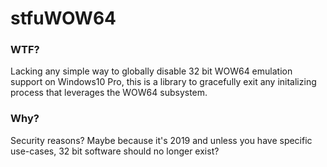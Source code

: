 # stfuWOW64

### WTF?

Lacking any simple way to globally disable 32 bit WOW64 emulation support on Windows10 Pro, this is a library to gracefully exit any initalizing process that leverages the WOW64 subsystem.

### Why?
Security reasons? Maybe because it's 2019 and unless you have specific use-cases, 32 bit software should no longer exist?
